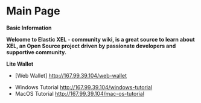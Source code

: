 # Main Page

**Basic Information**

**Welcome to Elastic XEL - community wiki, is a great source to learn about XEL, an Open Source project driven by passionate developers and supportive community.**

**Lite Wallet**
- [Web Wallet]          http://167.99.39.104/web-wallet 
*  Windows Tutorial http://167.99.39.104/windows-tutorial
*  MacOS Tutorial    http://167.99.39.104/mac-os-tutorial



